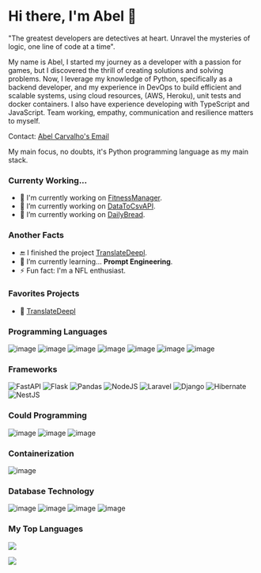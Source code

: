 # Hi there, I'm Abel 👋

"The greatest developers are detectives at heart. Unravel the mysteries of logic, one line of code at a time".

My name is Abel, I started my journey as a developer with a passion for games, but I discovered the thrill of creating solutions and solving problems. Now, I leverage my knowledge of Python, specifically as a backend developer, and my experience in DevOps to build efficient and scalable systems, using cloud resources, (AWS, Heroku), unit tests and docker containers. I also have experience developing with TypeScript and JavaScript. Team working, empathy, communication and resilience matters to myself.

Contact: [Abel Carvalho's Email](mailto:abelbcarvalho22@gmail.com)

My main focus, no doubts, it's Python programming language as my main stack.

### Currenty Working... 
- 🔭 I'm currently working on [FitnessManager](https://github.com/abelbcarvalho/fitness-manager).
- 🔭 I’m currently working on [DataToCsvAPI](https://github.com/abelbcarvalho/data-to-csv-api).
- 🔭 I’m currently working on [DailyBread](https://github.com/abelbcarvalho/daily-bread).

### Another Facts
- 🔚 I finished the project [TranslateDeepl](https://github.com/abelbcarvalho/translate-deepl).
- 🌱 I’m currently learning... **Prompt Engineering**.
- ⚡ Fun fact: I'm a NFL enthusiast.

### Favorites Projects

- 🥇 [TranslateDeepl](https://github.com/abelbcarvalho/translate-deepl)

### Programming Languages

![image](https://img.shields.io/badge/Python-FFD43B?style=for-the-badge&logo=python&logoColor=blue)
![image](https://img.shields.io/badge/TypeScript-007ACC?style=for-the-badge&logo=typescript&logoColor=white)
![image](https://img.shields.io/badge/Java-ED8B00?style=for-the-badge&logo=openjdk&logoColor=white)
![image](https://img.shields.io/badge/C%23-239120?style=for-the-badge&logo=csharp&logoColor=white)
![image](https://img.shields.io/badge/C-00599C?style=for-the-badge&logo=c&logoColor=white)
![image](https://img.shields.io/badge/JavaScript-323330?style=for-the-badge&logo=javascript&logoColor=F7DF1E)
![image](https://img.shields.io/badge/PHP-777BB4?style=for-the-badge&logo=php&logoColor=white)

### Frameworks

![FastAPI](https://img.shields.io/badge/fastapi-109989?style=for-the-badge&logo=FASTAPI&logoColor=white)
![Flask](https://img.shields.io/badge/flask-%23000.svg?style=for-the-badge&logo=flask&logoColor=white)
![Pandas](https://img.shields.io/badge/pandas-%23150458.svg?style=for-the-badge&logo=pandas&logoColor=white)
![NodeJS](https://img.shields.io/badge/node.js-6DA55F?style=for-the-badge&logo=node.js&logoColor=white)
![Laravel](https://img.shields.io/badge/Laravel-FF2D20?style=for-the-badge&logo=laravel&logoColor=white)
![Django](https://img.shields.io/badge/Django-092E20?style=for-the-badge&logo=django&logoColor=green)
![Hibernate](https://img.shields.io/badge/Hibernate-59666C?style=for-the-badge&logo=Hibernate&logoColor=white)
![NestJS](https://img.shields.io/badge/nestjs-E0234E?style=for-the-badge&logo=nestjs&logoColor=white)

### Could Programming

![image](https://img.shields.io/badge/Amazon_AWS-FF9900?style=for-the-badge&logo=amazonaws&logoColor=white)
![image](https://img.shields.io/badge/GitHub_Actions-2088FF?style=for-the-badge&logo=github-actions&logoColor=white)
![image](https://img.shields.io/badge/Heroku-430098?style=for-the-badge&logo=heroku&logoColor=white)

### Containerization

![image](https://img.shields.io/badge/Docker-2CA5E0?style=for-the-badge&logo=docker&logoColor=white)

### Database Technology

![image](https://img.shields.io/badge/PostgreSQL-316192?style=for-the-badge&logo=postgresql&logoColor=white)
![image](https://img.shields.io/badge/MySQL-005C84?style=for-the-badge&logo=mysql&logoColor=white)
![image](https://img.shields.io/badge/MongoDB-4EA94B?style=for-the-badge&logo=mongodb&logoColor=white)
![image](https://img.shields.io/badge/Sqlite-003B57?style=for-the-badge&logo=sqlite&logoColor=white)

### My Top Languages

![](https://github-readme-stats.vercel.app/api?username=abelbcarvalho&theme=dark&hide_border=false&include_all_commits=false&count_private=false)

![](https://github-readme-stats.vercel.app/api/top-langs/?username=abelbcarvalho&theme=dark&hide_border=false&include_all_commits=false&count_private=false&layout=compact)

<!--
**abelbcarvalho/abelbcarvalho** is a ✨ _special_ ✨ repository because its `README.md` (this file) appears on your GitHub profile.

Here are some ideas to get you started:

- 🔭 I’m currently working on ...
- 🌱 I’m currently learning ...
- 👯 I’m looking to collaborate on ...
- 🤔 I’m looking for help with ...
- 💬 Ask me about ...
- 📫 How to reach me: ...
- 😄 Pronouns: ...
- ⚡ Fun fact: ...
-->
